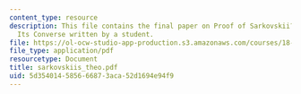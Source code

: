 ```yaml
---
content_type: resource
description: This file contains the final paper on Proof of Sarkovskii?s Theorem and
  Its Converse written by a student.
file: https://ol-ocw-studio-app-production.s3.amazonaws.com/courses/18-091-mathematical-exposition-spring-2005/5d354014585666873aca52d1694e94f9_sarkovskiis_theo.pdf
file_type: application/pdf
resourcetype: Document
title: sarkovskiis_theo.pdf
uid: 5d354014-5856-6687-3aca-52d1694e94f9
---
```


